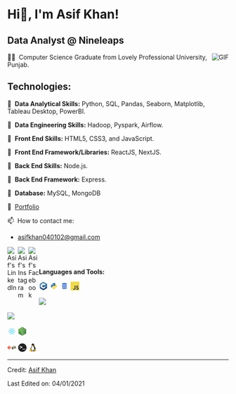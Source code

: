 # Hi👋, I'm Asif Khan!

## **Data Analyst @ Nineleaps**

<img align="right" alt="GIF" src="https://i.pinimg.com/originals/e4/26/70/e426702edf874b181aced1e2fa5c6cde.gif" />

👨‍💻&nbsp; Computer Science Graduate from Lovely Professional University, Punjab.



## Technologies: 

🔹&nbsp;  **Data Analytical Skills:** Python, SQL, Pandas, Seaborn, Matplotlib, Tableau Desktop, PowerBI.

🔹&nbsp;  **Data Engineering Skills:** Hadoop, Pyspark, Airflow.

🔹&nbsp;  **Front End Skills:** HTML5, CSS3, and JavaScript.

🔸&nbsp;  **Front End Framework/Libraries:**  ReactJS, NextJS.

🔹&nbsp;  **Back End Skills:** Node.js.

🔸&nbsp;  **Back End Framework:** Express.

🔹&nbsp;  **Database:** MySQL, MongoDB


📘&nbsp; [Portfolio](https://asif-khan-portfolio.netlify.app/)

📫&nbsp; How to contact me:

- asifkhan040102@gmail.com


<a href="https://www.linkedin.com/in/pathan-asif-khan-/">
  <img align="left" alt="Asif's LinkedIn" width="24px" src="https://cdn.jsdelivr.net/npm/simple-icons@v3/icons/linkedin.svg" />
</a>
<a href="https://www.instagram.com/a.s.i.f__k.h.a.n/">
  <img align="left" alt="Asif's Instagram" width="24px" src="https://cdn.jsdelivr.net/npm/simple-icons@v3/icons/instagram.svg" />
</a>
<a href="https://www.instagram.com/a.s.i.f__k.h.a.n/">
  <img align="left" alt="Asif's Facebook" width="24px" src="https://cdn.jsdelivr.net/npm/simple-icons@v3/icons/facebook.svg" />
</a>





<br />
<br />

 
  




**Languages and Tools:**  


<code><img height="20" src="https://raw.githubusercontent.com/github/explore/80688e429a7d4ef2fca1e82350fe8e3517d3494d/topics/cpp/cpp.png"></code>
<code><img height="20" src="https://raw.githubusercontent.com/github/explore/80688e429a7d4ef2fca1e82350fe8e3517d3494d/topics/python/python.png"></code>
<code><img height="20" src="https://raw.githubusercontent.com/github/explore/80688e429a7d4ef2fca1e82350fe8e3517d3494d/topics/sql/sql.png"></code>
<code><img height="20" src="https://raw.githubusercontent.com/github/explore/80688e429a7d4ef2fca1e82350fe8e3517d3494d/topics/javascript/javascript.png"></code>

<code><img height="20" src="https://cdn.analyticsvidhya.com/wp-content/uploads/2021/03/Tableau-Logo-for-website.jpg"></code>

<code><img height="20" src="https://upload.wikimedia.org/wikipedia/commons/thumb/c/cf/New_Power_BI_Logo.svg/2048px-New_Power_BI_Logo.svg.png"></code>

<code><img height="20" src="https://raw.githubusercontent.com/github/explore/80688e429a7d4ef2fca1e82350fe8e3517d3494d/topics/react/react.png"></code>
<code><img height="20" src="https://raw.githubusercontent.com/github/explore/80688e429a7d4ef2fca1e82350fe8e3517d3494d/topics/nodejs/nodejs.png"></code>


<code><img height="20" src="https://raw.githubusercontent.com/github/explore/80688e429a7d4ef2fca1e82350fe8e3517d3494d/topics/git/git.png"></code>
<code><img height="20" src="https://raw.githubusercontent.com/github/explore/80688e429a7d4ef2fca1e82350fe8e3517d3494d/topics/terminal/terminal.png"></code>
<code><img height="20" src="https://raw.githubusercontent.com/github/explore/80688e429a7d4ef2fca1e82350fe8e3517d3494d/topics/linux/linux.png"></code>




----
Credit: [Asif Khan](https://github.com/asif0401)

Last Edited on: 04/01/2021
